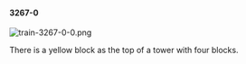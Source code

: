 #### 3267-0
![train-3267-0-0.png](https://github.com/lil-lab/nlvr/raw/master/nlvr/train/images/65/train-3267-0-0.png "train-3267-0-0.png")

There is a yellow block as the top of a tower with four blocks.